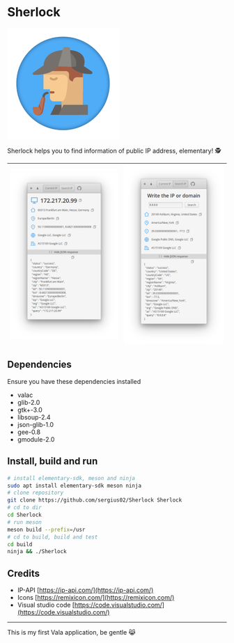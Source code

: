 # Sherlock

![alt](data/icons/128/Sherlock.svg)

Sherlock helps you to find information of public IP address, elementary! 🕵️

|![alt](screenshots/Sherlock.png) |![alt](screenshots/Sherlock2.png)|
|---------------------|---------------------|

## Dependencies

Ensure you have these dependencies installed

* valac
* glib-2.0
* gtk+-3.0
* libsoup-2.4
* json-glib-1.0
* gee-0.8
* gmodule-2.0

## Install, build and run

```bash
# install elementary-sdk, meson and ninja
sudo apt install elementary-sdk meson ninja
# clone repository
git clone https://github.com/sergius02/Sherlock Sherlock
# cd to dir
cd Sherlock
# run meson
meson build --prefix=/usr
# cd to build, build and test
cd build
ninja && ./Sherlock
```

## Credits

* IP-API [https://ip-api.com/](https://ip-api.com/)
* Icons [https://remixicon.com/](https://remixicon.com/)
* Visual studio code [https://code.visualstudio.com/](https://code.visualstudio.com/)

----------
This is my first Vala application, be gentle 😹️
